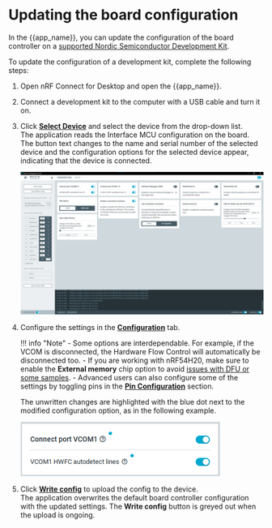 # Updating the board configuration

In the {{app_name}}, you can update the configuration of the board controller on a [supported Nordic Semiconductor Development Kit](index.md#supported-devices).

To update the configuration of a development kit, complete the following steps:

1. Open nRF Connect for Desktop and open the {{app_name}}.
1. Connect a development kit to the computer with a USB cable and turn it on.
1. Click [**Select Device**](./overview.md#select-device) and select the device from the drop-down list.</br>
   The application reads the Interface MCU configuration on the board.
   The button text changes to the name and serial number of the selected device and the configuration options for the selected device appear, indicating that the device is connected.

    ![Example of the configuration options](./screenshots/board_configurator_connected.png "Example of the configuration options")

1. Configure the settings in the [**Configuration**](./overview.md#configuration-tab) tab.

    !!! info "Note"
          - Some options are interdependable. For example, if the VCOM is disconnected, the Hardware Flow Control will automatically be disconnected too.
          - If you are working with nRF54H20, make sure to enable the **External memory** chip option to avoid [issues with DFU or some samples](troubleshooting.md#unable-to-perform-dfu-or-work-with-samples-on-nrf54h20).
          - Advanced users can also configure some of the settings by toggling pins in the [**Pin Configuration**](overview.md#board-controller-info) section.

    The unwritten changes are highlighted with the blue dot next to the modified configuration option, as in the following example.

      ![Example of the blue dot indicating unwritten changes](./screenshots/board_configurator_unwritten_options.png "Example of the blue dot indicating unwritten changes")

1. Click [**Write config**](./overview.md#actions) to upload the config to the device.</br>
   The application overwrites the default board controller configuration with the updated settings.
   The **Write config** button is greyed out when the upload is ongoing.
